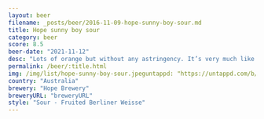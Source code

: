 ```yaml
---
layout: beer
filename: _posts/beer/2016-11-09-hope-sunny-boy-sour.md
title: Hope sunny boy sour
category: beer
score: 8.5
beer-date: "2021-11-12"
desc: "Lots of orange but without any astringency. It’s very much like having a sunny boy but with a whole heap of alcohol"
permalink: /beer/:title.html
img: /img/list/hope-sunny-boy-sour.jpeguntappd: "https://untappd.com/b/hope-brewery-sunny-boy-super-sour/3794659"
country: "Australia"
brewery: "Hope Brewery"
breweryURL: "breweryURL"
style: "Sour - Fruited Berliner Weisse"
---
```

